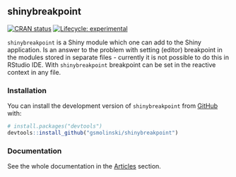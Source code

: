 
<!-- README.md is generated from README.Rmd. Please edit that file -->

## shinybreakpoint

<!-- badges: start -->

[![CRAN
status](https://www.r-pkg.org/badges/version/shinybreakpoint)](https://CRAN.R-project.org/package=shinybreakpoint)
[![Lifecycle:
experimental](https://img.shields.io/badge/lifecycle-experimental-orange.svg)](https://lifecycle.r-lib.org/articles/stages.html#experimental)
<!-- badges: end -->

`shinybreakpoint` is a Shiny module which one can add to the Shiny
application. Is an answer to the problem with setting (editor)
breakpoint in the modules stored in separate files - currently it is not
possible to do this in RStudio IDE. With `shinybreakpoint` breakpoint
can be set in the reactive context in any file.

### Installation

You can install the development version of `shinybreakpoint` from
[GitHub](https://github.com/) with:

``` r
# install.packages("devtools")
devtools::install_github("gsmolinski/shinybreakpoint")
```

### Documentation

See the whole documentation in the
[Articles](https://gsmolinski.github.io/shinybreakpoint/articles/index.html)
section.
